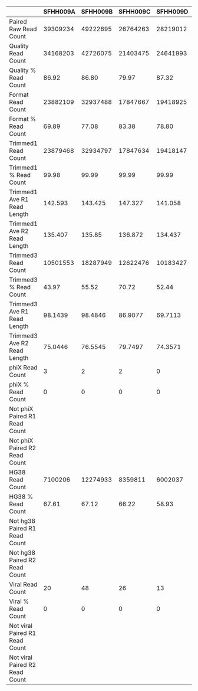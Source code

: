 |    | SFHH009A | SFHH009B | SFHH009C | SFHH009D | SFHH009E | SFHH009F | SFHH009G | SFHH009H | SFHH009I | SFHH009J | SFHH009L | SFHH009M | SFHH009N |
| --- | --- | --- | --- | --- | --- | --- | --- | --- | --- | --- | --- | --- | --- |
| Paired Raw Read Count | 39309234 | 49222695 | 26764263 | 28219012 | 8472209 | 33060628 | 25812925 | 39190229 | 28296331 | 30184411 | 26276907 | 41581444 | 32697631 |
| Quality Read Count | 34168203 | 42726075 | 21403475 | 24641993 | 6644653 | 27452729 | 22194905 | 32363855 | 24499795 | 27298821 | 22604410 | 34693199 | 27098533 |
| Quality % Read Count | 86.92 | 86.80 | 79.97 | 87.32 | 78.42 | 83.03 | 85.98 | 82.58 | 86.58 | 90.44 | 86.02 | 83.43 | 82.87 |
| Format Read Count | 23882109 | 32937488 | 17847667 | 19418925 | 5166933 | 23011291 | 18257471 | 26936202 | 18654709 | 12333336 | 17559494 | 27073635 | 22372934 |
| Format % Read Count | 69.89 | 77.08 | 83.38 | 78.80 | 77.76 | 83.82 | 82.25 | 83.22 | 76.14 | 45.17 | 77.68 | 78.03 | 82.56 |
| Trimmed1 Read Count | 23879468 | 32934797 | 17847634 | 19418147 | 5166903 | 23011120 | 18257382 | 26935592 | 18654623 | 12333084 | 17559186 | 27073520 | 22372838 |
| Trimmed1 % Read Count | 99.98 | 99.99 | 99.99 | 99.99 | 99.99 | 99.99 | 99.99 | 99.99 | 99.99 | 99.99 | 99.99 | 99.99 | 99.99 |
| Trimmed1 Ave R1 Read Length | 142.593 | 143.425 | 147.327 | 141.058 | 149.785 | 145.718 | 145.294 | 145.432 | 144.231 | 143.413 | 144.984 | 144.299 | 145.797 |
| Trimmed1 Ave R2 Read Length | 135.407 | 135.85 | 136.872 | 134.437 | 140.019 | 137.672 | 137.297 | 137.301 | 136.623 | 135.817 | 137.132 | 136.84 | 137.634 |
| Trimmed3 Read Count | 10501553 | 18287949 | 12622476 | 10183427 | 2234323 | 10333279 | 10170998 | 10706475 | 11775795 | 6230275 | 8423925 | 19746594 | 15594271 |
| Trimmed3 % Read Count | 43.97 | 55.52 | 70.72 | 52.44 | 43.24 | 44.90 | 55.70 | 39.74 | 63.12 | 50.51 | 47.97 | 72.93 | 69.70 |
| Trimmed3 Ave R1 Read Length | 98.1439 | 98.4846 | 86.9077 | 69.7113 | 106.527 | 85.0595 | 85.7556 | 77.1996 | 84.8886 | 76.0032 | 94.5864 | 88.4895 | 95.7188 |
| Trimmed3 Ave R2 Read Length | 75.0446 | 76.5545 | 79.7497 | 74.3571 | 79.079 | 76.4682 | 77.1775 | 79.223 | 76.3128 | 73.9886 | 74.0044 | 80.3497 | 80.0256 |
| phiX Read Count | 3 | 2 | 2 | 0 | 1 | 1 | 1 | 1 | 1 | 0 | 0 |  |  |
| phiX % Read Count | 0 | 0 | 0 | 0 | 0 | 0 | 0 | 0 | 0 | 0 | 0 |  |  |
| Not phiX Paired R1 Read Count |  |  |  |  |  |  |  |  |  |  |  |  |  |
| Not phiX Paired R2 Read Count |  |  |  |  |  |  |  |  |  |  |  |  |  |
| HG38 Read Count | 7100206 | 12274933 | 8359811 | 6002037 | 1477168 | 6505829 | 6616885 | 6495834 |  | 3807640 |  |  |  |
| HG38 % Read Count | 67.61 | 67.12 | 66.22 | 58.93 | 66.11 | 62.95 | 65.05 | 60.67 |  | 61.11 |  |  |  |
| Not hg38 Paired R1 Read Count |  |  |  |  |  |  |  |  |  |  |  |  |  |
| Not hg38 Paired R2 Read Count |  |  |  |  |  |  |  |  |  |  |  |  |  |
| Viral Read Count | 20 | 48 | 26 | 13 | 8 | 13 | 19 | 49 |  | 17 |  |  |  |
| Viral % Read Count | 0 | 0 | 0 | 0 | 0 | 0 | 0 | 0 |  | 0 |  |  |  |
| Not viral Paired R1 Read Count |  |  |  |  |  |  |  |  |  |  |  |  |  |
| Not viral Paired R2 Read Count |  |  |  |  |  |  |  |  |  |  |  |  |  |
